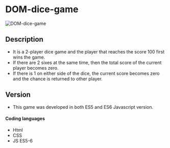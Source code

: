 # DOM-dice-game
![DOM-dice-game](https://user-images.githubusercontent.com/49373485/97078752-de012380-160b-11eb-8769-6c3c13fbfa51.gif)

## Description
* It is a 2-player dice game and the player that reaches the score 100 first wins the game.<br/>
* If there are 2 sixes at the same time, then the total score of the current player becomes zero.<br/>
* If there is 1 on either side of the dice, the current score becomes zero and the chance is returned to other player.<br/>
  
## Version
* This game was developed in both ES5 and ES6 Javascript version.

#### Coding languages
* Html 
* CSS 
* JS ES5-6
